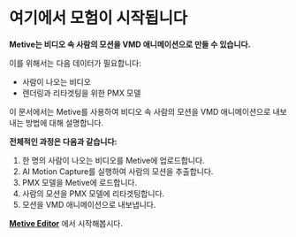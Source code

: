 # 여기에서 모험이 시작됩니다

**Metive는 비디오 속 사람의 모션을 VMD 애니메이션으로 만들 수 있습니다.**

이를 위해서는 다음 데이터가 필요합니다:

- 사람이 나오는 비디오
- 렌더링과 리타겟팅을 위한 PMX 모델

이 문서에서는 Metive를 사용하여 비디오 속 사람의 모션을 VMD 애니메이션으로 내보내는 방법에 대해 설명합니다.

**전체적인 과정은 다음과 같습니다:**

1. 한 명의 사람이 나오는 비디오를 Metive에 업로드합니다.
2. AI Motion Capture를 실행하여 사람의 모션을 추출합니다.
3. PMX 모델을 Metive에 로드합니다.
4. 사람의 모션을 PMX 모델에 리타겟팅합니다.
5. 모션을 VMD 애니메이션으로 내보냅니다.

**[Metive Editor](https://www.metive.app/editor)** 에서 시작해봅시다.
